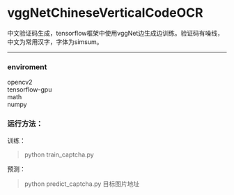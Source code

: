# vggNetChineseVerticalCodeOCR
中文验证码生成，tensorflow框架中使用vggNet边生成边训练。验证码有噪线，中文为常用汉字，字体为simsum。

---
### enviroment  
opencv2  
tensorflow-gpu  
math  
numpy  

### 运行方法：  
训练：  
> python train_captcha.py  

预测：  
> python predict_captcha.py 目标图片地址


